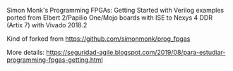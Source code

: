Simon Monk's Programming FPGAs: Getting Started with Verilog examples ported from Elbert 2/Papilio One/Mojo boards with ISE to Nexys 4 DDR (Artix 7) with Vivado 2018.2

Kind of forked from https://github.com/simonmonk/prog_fpgas

More details: https://seguridad-agile.blogspot.com/2019/08/para-estudiar-programming-fpgas-getting.html
